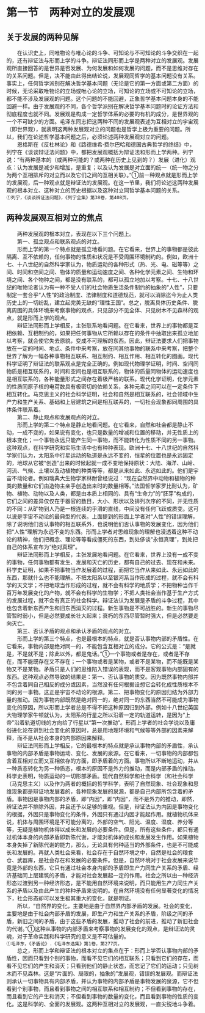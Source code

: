 # 第一节　两种对立的发展观

## 关于发展的两种见解

　　在认识史上，同唯物论与唯心论的斗争、可知论与不可知论的斗争交织在一起的，还有辩证法与形而上学的斗争。辩证法同形而上学是两种对立的发展观。发展观所直接回答的是世界是否发展、为何发展和如何发展的问题，而不是思维对存在的关系问题。但是，决不能由此得出结论说，发展观同哲学的基本问题没有关系。事实上，任何哲学派别在解决哲学基本问题（无论是它的第一方面或第二方面）的时候，无论采取唯物论的立场或唯心论的立场，可知论的立场或不可知论的立场，都不能不涉及发展观的问题。这个问题的不能回避，正象哲学基本问题本身的不能回避一样。由于发展观的不同，各个哲学派别在解决哲学基本问题时的论证方法和彻底程度也就不同。发展观是构成一定哲学体系的必要的有机的成分，是世界观的一个不可缺少的方面。毛泽东同志把这两种不同的发展观表述为互相对立的宇宙观（即世界观），就表明这两种发展观对立的问题也是哲学上极为重要的问题。所以，我们在论述哲学基本问题之后，必须论述两种发展观对立的问题。\
　　恩格斯在《反杜林论》和《路德维希·费尔巴哈和德国古典哲学的终结》中，列宁在《谈谈辩证法问题》中，都把发展观概括为辩证法和形而上学两种。列宁说：“有两种基本的（或两种可能的？或两种在历史上见到的？）发展（进化）观点：认为发展是减少和增加，是重复；以及认为发展是对立面的统一（统一物之分为两个互相排斥的对立而以及它们之间的互相关联）。”①前一种观点就是形而上学的发展观，后一种观点就是辩证法的发展观。在这一节里，我们将论述这两种发展观的根本对立、这种对立的历史根据以及这种对立同哲学基本问题的关系。\
`①列宁，《谈谈辨证法问题》，《列宁全集》第38卷，第408页。`

## 两种发展观互相对立的焦点

　　两种发展观的根本对立，表现在以下三个问题上。\
　　第一、孤立观点和联系观点的对立。\
　　形而上学的第一个特点就是孤立地看问题。在它看来，世界上的事物都是彼此隔离、互不依赖的，任何事物的性质和状况是不受周围环境制约的。例如，欧洲十七、十八世纪的自然科学家认为，物质运动的各种形式（热、光、电、磁等等）之间、时间和空间之间、物体的质量和运动速度之间、各种化学元素之间、生物和环境之间、各个物种之间，都是没有联系的，都可以孤立地加以考察。十七、十八世纪的唯物论者认为有一种不受人们的社会物质生活条件制约的抽象的“人性”，只要制定一套合乎“人性”的政治制度、法律制度和道德规范，就可以消除迄今为止人类历史上的一切纷乱，建立起完美无缺的“理性王国”。总之，脱离具体历史条件、脱离周围的具体环境来考察事物的观点，只见部分不见全体、只见树木不见森林的观点，就是形而上学的观点。\
　　辩证法同形而上学相反，主张联系地看问题。在它看来，世界上的事物都是互相依赖、互相制约的，如果把任何事物从它所赖以存在的条件中抽取出来孤立地加以考察，就会使它失去原貌，变成不可理解的东西。因此，辩证法要求人们把事物放在一定的时间、地点、条件中来考察，放在同其他事物的联系中来考察，把整个世界了解为一幅各种事物相互联系、相互制约、相互作用、相互转化的图画。现代科学证明了辩证法的联系观点是完全正确的。例如现代物理学证明，时间、空间同物质是相互联系的，时间和空间也是相互联系的，物体的质量同物体的运动速度也是相互联系的，各种能量形式之间存在着极严格的联系。现代化学证明，化学元素的性质同原子核的电荷数具有极密切的依赖关系，各种元素之间可以在一定条件下相互转化。马克思主义的社会科学证明，社会和自然是相互联系的，社会领域中生产力和生产关系、基础和上层建筑之间是相互联系的，一切社会现象都同周围的具体条件联系着。\
　　第二、静止观点和发展观点的对立。\
　　形而上学的第二个特点是静止地看问题。在它看来，自然和社会都是静止不动，一成不变的，如果说有变化，也只是数量的增减和位置的移动，并无性质上的根本变化；一个事物永远只能产生同一事物，而不能转化为性质不同的另一事物。这种观点，在科学研究和实际生活中也有种种表现。欧洲十七、十八世纪的自然科学家们认为，太阳系中行星运动的轨道是永远不变的，恒星的位置也是永远固定的，地球从它被“创造”出来的时候起就一成不变地保持原状：大陆、海洋、山岭、河流、气候、土壤以及动植物的种类等等，都是从来如此、永远如此的。他们是宇宙不动论者。例如瑞典大生物学家林耐曾经说过：“现在自然界中动物和植物的种类的数量和它们由造物主亲手创造出来时的数量相等。”法国哲学家罗比耐认为，矿物、植物、动物以及人类，都是由本质上相同的、具有“生命力”的“胚芽”构成的，它们之间的差异仅仅在于器官的数目，大小、形状以及排列次序的不同，并无性质的不同：从矿物到人乃是一根连续的乎滑的直线，中间没有任何飞跃或质变。这可以说是字宙不动论的最典型的代表。上面提到的形面上学者对“人性”的错误理解，除了说明他们否认事物的相互联系外，也说明他们否认事物的发展变化，因为他们把“人性”理解为永远不变的东西。形而上学者对思维现象的理解也浸透着这种不动论的精神，他们把概念、理论等等看成僵死的东西，到处侈谈“永恒真理”，到处把自己的体系宣布为“绝对真理”。\
　　辩证法同形而上学相反，主张发展地看问题。在它看来，世界上没有一成不变的事物，任何事物都有发生、发展和灭亡的历史，都有自己的过去、现在和未来。科学史证明，如果不把事物当作发展着的过程，而把它当作从来如此、永远如此的东西，那就什么也不能理解。不把太阳系以至银河系当作形成的过程，就不会有科学的天文学；不把地球当作形成的过程，就不会有科学的地质学；不把物种当作千百万年发展变化的产物，就不会有科学的生物学；不把人类社会当作基于生产方式的发展过程，就不会有真正的社会科学。辩证法认为发展是矛盾的斗争过程，其中也包含着新东西产生和旧东西消灭的过程。新生事物是不可战胜的。新生的事物尽管暂时弱小，但是必然要成长壮大起来；衰朽的东西尽管暂时强大，但是必然要走向灭亡。\
　　第三、否认矛盾的观点和承认矛盾的观点的对立。\
　　形而上学的第三个特点，也是最根本的特点，就是否认事物内部的矛盾性。在它看来，事物内部是绝对同一的，不能包含互相对立的成分。它的公式是：“是就是，不是就不是；除此以外，都是鬼话。”①一个事物或者是存在，或者是不存在，而不能既存在又不存在；一个事物或者是某物，或者不是某物，而不能既是某物又不是某物。矛盾只是人们的思维陷入错误的表现，而不是客观事物内部固有的东西。这种观点必然导致的结果是：第一、否认事物的质变。因为既然事物内部并不包含着同自己相反的成分或因素，当然没有任何根据设想它会转化成性质根本不同的另一事物。这正是宇宙不动论的根源。第二、把事物变化的原因归结为外部力量的推动。因为事物内部既然是绝对同一的，绝对同一的东西当然不可能成为事物变化的原因，所以形而上学者总是不得不把这种原因归到外部。例如十八世纪英国大物理学家牛顿就认为，太阳系的行星之所以沿着一定的轨道运转，是因为“上帝”沿着轨道切线的方向给了行星以“第一次推动”。形而上学者的社会学说以及庸俗进化论在讲到社会变化的原因时，总是用地理环境和气候等等外部的因素来解释，而不是从社会本身的内部原因来解释。\
　　辩证法同形而上学相反，它的最根本的特点就是承认事物内部的矛盾性，承认事物的内部矛盾是事物运动、变化、发展的泉源。在它看来，一切事物的内部都包含着互相对立而又互相依存的方面，即矛盾着的方面。事物所以不断地运动，并从一种质态转化为另一种质态，根本的原因不是外力的推动，而是内部矛盾的推动。科学史表明，物质运动的一切形部矛盾。现代自然科学和社会科学（和社会科学（马克思主义）以及作为两者的概括的哲学科学，表明了自然现象、社会现象和思维现象都是辩证地发展着的，各种现象发展的泉源，都是自己内部所包含着的矛盾。事物因是事物内部的矛盾，即“内因”，即“内因”，而不是外力的推动，即然，辨证法并不排除外因，并且还予以足够的重视。但是，辩证法认为内因是事物变化的根据，外因只是事物变化的条件，外因只有通过内因才能起作用。就植物机体来说，机体与周围环境是不可能分离的，外部的空气、阳光、温度、湿度、养分等等，无疑是植物机体得以成长和发展的必要条件。但是，所有这些条件，都只有通过机体本身的内部矛盾即新陈代谢，才能对机体的成长和发展发生作用。如果植物本身失掉了新陈代谢的能力，那么，无论具有何种适当的外部条件，也是不可能成长和发展的。再就人类杜会来看，社会存在于自然环境之中，自然是社会的粮食仓、武器库，是社会存在和发展的必要条件。但是，自然环境对于社会发展来说毕竟是外部的东西，它只有通过社会本身内部的矛盾即生产力同生产关系的矛盾、经济基础同上层建筑的矛盾，才能对社会发展起一定的作用。社会之所以由一种经济形态过渡到另一种经济形态，是不能用自然环境来说明，而只能用生产力同生产关系的矛盾以及由此产生的种种矛盾来说明的。在自然环境没有任何显著变化的情况下，社会形态却可以发生极其重大的变化，就是明证。\
　　所以，“自然界的变化，主要地是由于自然界内部矛盾的发展。社会的变化，主要地是由于社会内部矛盾的发展，即生产力和生产关系的矛盾，阶级之间的矛盾，新旧之间的矛盾，由于这些矛盾的发展，推动了社会的前进，推动了新旧社会的代谢。”①这种从事物的内部矛盾来考察事物的发展变化的观点，是辩证法的灵魂，对于革命实践和科学研究的意义是不可估量的。\
`①毛泽东，《矛盾论》.《毛泽东选集》第1卷，第277页。`\
　　总之，形而上学和辩证法的根本对立的集点在于：形而上学否认事物内部的矛盾性，因而只看到个别的事物，而看不见它们的相互联系；只看到它们的存在，而看不见它们的产生和消灭；只看到他们的静止状态，而忘记了它们的运动；只见树木而不见森林。这是“片面的、局限的，抽象的”发展观，错误的发展观。而辩证法则承认一切事物具有内部矛盾，并认为事物的内部矛盾是事物发展的泉源，它不但看到个别事物，而且看到事物之间的相互联系和相互制约；不但看到事物的存在，而且看到它的产生和消灭；不但看到事物的数量的变化，而且看到事物的性质的变化。这是科学的、全面的发展观。这两种互相对立的发展观，一直尖锐地斗争着。
